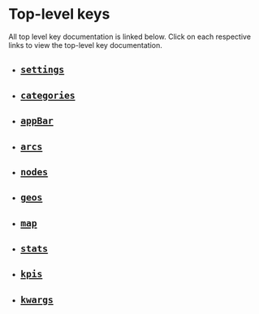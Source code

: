 # Top-level keys
All top level key documentation is linked below. Click on each respective links to view the top-level key documentation.

- ## [`settings`](settings.md)

- ## [`categories`](categories.md)

- ## [`appBar`](app_bar.md)

- ## [`arcs`](arcs.md)

- ## [`nodes`](nodes.md)

- ## [`geos`](geos.md)

- ## [`map`](map.md)

- ## [`stats`](stats.md)

- ## [`kpis`](kpis.md)

- ## [`kwargs`](kwargs.md)